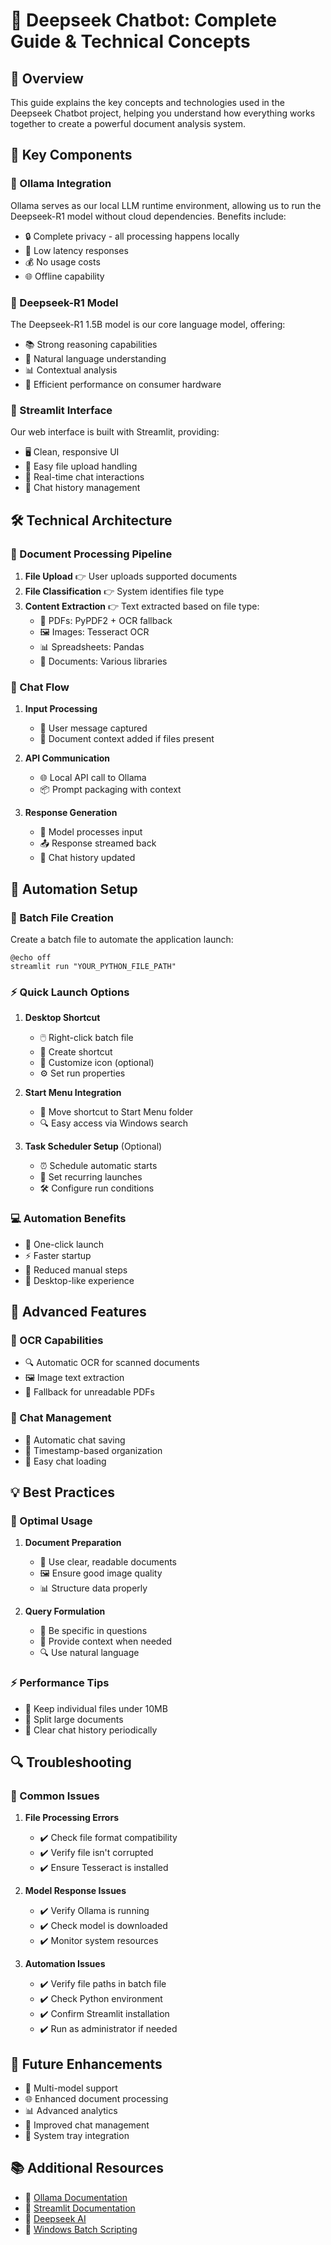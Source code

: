 # 🚀 Deepseek Chatbot: Complete Guide & Technical Concepts

## 🌟 Overview

This guide explains the key concepts and technologies used in the Deepseek Chatbot project, helping you understand how everything works together to create a powerful document analysis system.

## 🔑 Key Components

### 🤖 Ollama Integration
Ollama serves as our local LLM runtime environment, allowing us to run the Deepseek-R1 model without cloud dependencies. Benefits include:
- 🔒 Complete privacy - all processing happens locally
- 💨 Low latency responses
- 💰 No usage costs
- 🌐 Offline capability

### 🧠 Deepseek-R1 Model
The Deepseek-R1 1.5B model is our core language model, offering:
- 📚 Strong reasoning capabilities
- 💭 Natural language understanding
- 📊 Contextual analysis
- 🎯 Efficient performance on consumer hardware

### 🎨 Streamlit Interface
Our web interface is built with Streamlit, providing:
- 🖥️ Clean, responsive UI
- 📁 Easy file upload handling
- 💬 Real-time chat interactions
- 💾 Chat history management

## 🛠️ Technical Architecture

### 📑 Document Processing Pipeline

1. **File Upload** 👉 User uploads supported documents
2. **File Classification** 👉 System identifies file type
3. **Content Extraction** 👉 Text extracted based on file type:
   - 📄 PDFs: PyPDF2 + OCR fallback
   - 🖼️ Images: Tesseract OCR
   - 📊 Spreadsheets: Pandas
   - 📝 Documents: Various libraries

### 🔄 Chat Flow

1. **Input Processing**
   - 💭 User message captured
   - 📎 Document context added if files present
   
2. **API Communication**
   - 🌐 Local API call to Ollama
   - 📦 Prompt packaging with context
   
3. **Response Generation**
   - 🎯 Model processes input
   - 📤 Response streamed back
   - 💾 Chat history updated

## 🚀 Automation Setup

### 📜 Batch File Creation
Create a batch file to automate the application launch:
```batch
@echo off
streamlit run "YOUR_PYTHON_FILE_PATH"
```

### ⚡ Quick Launch Options
1. **Desktop Shortcut**
   - 🖱️ Right-click batch file
   - 📌 Create shortcut
   - 🎨 Customize icon (optional)
   - ⚙️ Set run properties

2. **Start Menu Integration**
   - 📂 Move shortcut to Start Menu folder
   - 🔍 Easy access via Windows search

3. **Task Scheduler Setup** (Optional)
   - ⏰ Schedule automatic starts
   - 🔄 Set recurring launches
   - 🛠️ Configure run conditions

### 💻 Automation Benefits
- 🎯 One-click launch
- ⚡ Faster startup
- 🔧 Reduced manual steps
- 📱 Desktop-like experience

## 🔧 Advanced Features

### 📸 OCR Capabilities
- 🔍 Automatic OCR for scanned documents
- 🖼️ Image text extraction
- 📄 Fallback for unreadable PDFs

### 💾 Chat Management
- 📂 Automatic chat saving
- 📅 Timestamp-based organization
- 🔄 Easy chat loading

## 💡 Best Practices

### 🎯 Optimal Usage
1. **Document Preparation**
   - 📄 Use clear, readable documents
   - 🖼️ Ensure good image quality
   - 📊 Structure data properly

2. **Query Formulation**
   - 🎯 Be specific in questions
   - 📝 Provide context when needed
   - 🔍 Use natural language

### ⚡ Performance Tips
- 🚀 Keep individual files under 10MB
- 📄 Split large documents
- 🔄 Clear chat history periodically

## 🔍 Troubleshooting

### 🚨 Common Issues
1. **File Processing Errors**
   - ✔️ Check file format compatibility
   - ✔️ Verify file isn't corrupted
   - ✔️ Ensure Tesseract is installed

2. **Model Response Issues**
   - ✔️ Verify Ollama is running
   - ✔️ Check model is downloaded
   - ✔️ Monitor system resources

3. **Automation Issues**
   - ✔️ Verify file paths in batch file
   - ✔️ Check Python environment
   - ✔️ Confirm Streamlit installation
   - ✔️ Run as administrator if needed

## 🔮 Future Enhancements

- 🎯 Multi-model support
- 🌐 Enhanced document processing
- 📊 Advanced analytics
- 🔄 Improved chat management
- 🚀 System tray integration

## 📚 Additional Resources

- 🔗 [Ollama Documentation](https://ollama.ai/docs)
- 🔗 [Streamlit Documentation](https://docs.streamlit.io)
- 🔗 [Deepseek AI](https://deepseek.ai)
- 🔗 [Windows Batch Scripting](https://learn.microsoft.com/en-us/windows-server/administration/windows-commands/windows-commands)
